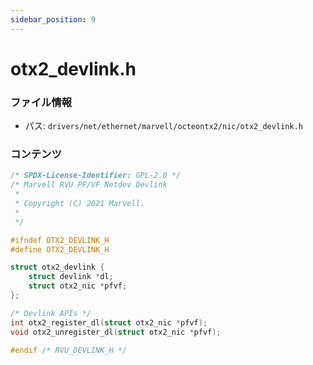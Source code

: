 ```yaml
---
sidebar_position: 9
---
```

# otx2_devlink.h

### ファイル情報

- パス: `drivers/net/ethernet/marvell/octeontx2/nic/otx2_devlink.h`

### コンテンツ

```h
/* SPDX-License-Identifier: GPL-2.0 */
/* Marvell RVU PF/VF Netdev Devlink
 *
 * Copyright (C) 2021 Marvell.
 *
 */

#ifndef	OTX2_DEVLINK_H
#define	OTX2_DEVLINK_H

struct otx2_devlink {
	struct devlink *dl;
	struct otx2_nic *pfvf;
};

/* Devlink APIs */
int otx2_register_dl(struct otx2_nic *pfvf);
void otx2_unregister_dl(struct otx2_nic *pfvf);

#endif /* RVU_DEVLINK_H */

```

